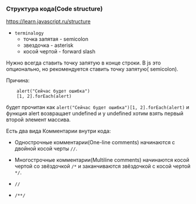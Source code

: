 ### Структура кода(Code structure)

https://learn.javascript.ru/structure

- `terminalogy`
    - точка запятая - semicolon
    - звездочка - asterisk
    - косой чертой - forward slash

Нужно всегда ставить точку запятую в конце строки. В js это опционально, но рекомендуется ставить точку запятую(
semicolon).

Причина:

        alert("Сейчас будет ошибка")
        [1, 2].forEach(alert)

будет прочитан как  `alert("Сейчас будет ошибка")[1, 2].forEach(alert)` и функция alert возвращает undefined и у
undefined хотим взять первый второй элемент массива.

Есть два вида Комментарии внутри кода:

- Однострочные комментарии(One-line comments)  начинаются с двойной косой черты `//`.
- Многострочные комментарии(Multiline comments) начинаются косой чертой со звёздочкой `/*` и заканчиваются звёздочкой с
  косой чертой `*/`.

- `//`
- `/**/`
